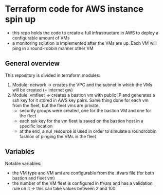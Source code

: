 # Terraform code for AWS instance spin up
- this repo holds the code to create a full infrastructure in AWS to deploy a configurable amount of VMs
- a monitoring solution is implemented after the VMs are up. Each VM will ping in a round-robbin manner other VM

## General overview
This repository is divided in terraform modules:
1. Module: network -> creates the VPC and the subnet in which the VMs will be created (+ internet gw)
2. Module: vmfleet -> creates a bastion vm with public IP and generates a ssh key for it stored in AWS key pairs. Same thing done for each vm from the fleet, but the fleet vms are private
    - security groups were created, one for the bastion VM and one for the fleet
    - each ssk key for the vm fleet is saved on the bastion host in a specific location
    - at the end, a nul_resource is used in order to simulate a roundrobbin fashion of pinging the VMs in the fleet

## Variables
Notable variables:
- the VM type and VM ami are configurable from the .tfvars file (for both bastion and fleet vm)
- the number of the VM fleet is configured in tfvars and has a validation rule on it -> this can take values between 2 and 100